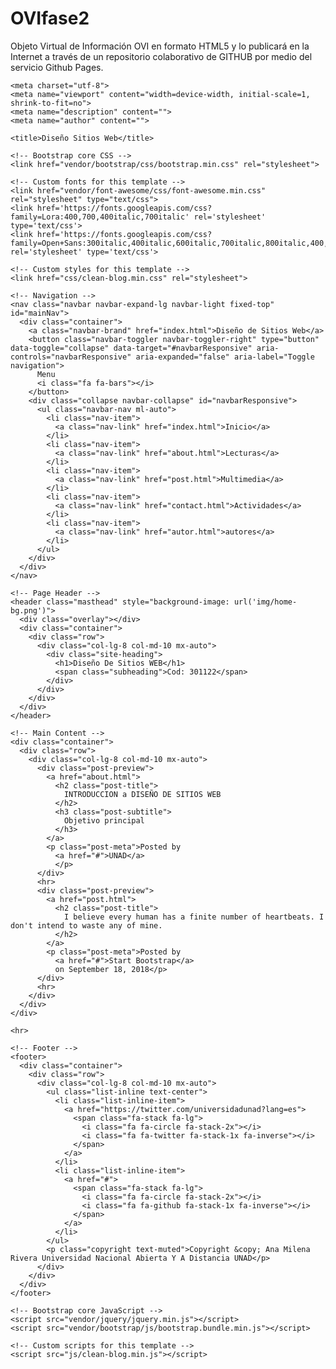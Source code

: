 # OVIfase2
Objeto Virtual de Información OVI en formato HTML5 y lo publicará en la Internet a través de un repositorio colaborativo de GITHUB por medio del servicio Github Pages.
<!DOCTYPE html>
<html lang="en">

  <head>

    <meta charset="utf-8">
    <meta name="viewport" content="width=device-width, initial-scale=1, shrink-to-fit=no">
    <meta name="description" content="">
    <meta name="author" content="">

    <title>Diseño Sitios Web</title>

    <!-- Bootstrap core CSS -->
    <link href="vendor/bootstrap/css/bootstrap.min.css" rel="stylesheet">

    <!-- Custom fonts for this template -->
    <link href="vendor/font-awesome/css/font-awesome.min.css" rel="stylesheet" type="text/css">
    <link href='https://fonts.googleapis.com/css?family=Lora:400,700,400italic,700italic' rel='stylesheet' type='text/css'>
    <link href='https://fonts.googleapis.com/css?family=Open+Sans:300italic,400italic,600italic,700italic,800italic,400,300,600,700,800' rel='stylesheet' type='text/css'>

    <!-- Custom styles for this template -->
    <link href="css/clean-blog.min.css" rel="stylesheet">

  </head>

  <body>

    <!-- Navigation -->
    <nav class="navbar navbar-expand-lg navbar-light fixed-top" id="mainNav">
      <div class="container">
        <a class="navbar-brand" href="index.html">Diseño de Sitios Web</a>
        <button class="navbar-toggler navbar-toggler-right" type="button" data-toggle="collapse" data-target="#navbarResponsive" aria-controls="navbarResponsive" aria-expanded="false" aria-label="Toggle navigation">
          Menu
          <i class="fa fa-bars"></i>
        </button>
        <div class="collapse navbar-collapse" id="navbarResponsive">
          <ul class="navbar-nav ml-auto">
            <li class="nav-item">
              <a class="nav-link" href="index.html">Inicio</a>
            </li>
            <li class="nav-item">
              <a class="nav-link" href="about.html">Lecturas</a>
            </li>
            <li class="nav-item">
              <a class="nav-link" href="post.html">Multimedia</a>
            </li>
            <li class="nav-item">
              <a class="nav-link" href="contact.html">Actividades</a>
            </li>
            <li class="nav-item">
              <a class="nav-link" href="autor.html">autores</a>
            </li>
          </ul>
        </div>
      </div>
    </nav>

    <!-- Page Header -->
    <header class="masthead" style="background-image: url('img/home-bg.png')">
      <div class="overlay"></div>
      <div class="container">
        <div class="row">
          <div class="col-lg-8 col-md-10 mx-auto">
            <div class="site-heading">
              <h1>Diseño De Sitios WEB</h1>
              <span class="subheading">Cod: 301122</span>
            </div>
          </div>
        </div>
      </div>
    </header>

    <!-- Main Content -->
    <div class="container">
      <div class="row">
        <div class="col-lg-8 col-md-10 mx-auto">
          <div class="post-preview">
            <a href="about.html">
              <h2 class="post-title">
                INTRODUCCION a DISEÑO DE SITIOS WEB
              </h2>
              <h3 class="post-subtitle">
                Objetivo principal
              </h3>
            </a>
            <p class="post-meta">Posted by
              <a href="#">UNAD</a>
              </p>
          </div>
          <hr>
          <div class="post-preview">
            <a href="post.html">
              <h2 class="post-title">
                I believe every human has a finite number of heartbeats. I don't intend to waste any of mine.
              </h2>
            </a>
            <p class="post-meta">Posted by
              <a href="#">Start Bootstrap</a>
              on September 18, 2018</p>
          </div>
          <hr>
        </div>
      </div>
    </div>

    <hr>

    <!-- Footer -->
    <footer>
      <div class="container">
        <div class="row">
          <div class="col-lg-8 col-md-10 mx-auto">
            <ul class="list-inline text-center">
              <li class="list-inline-item">
                <a href="https://twitter.com/universidadunad?lang=es">
                  <span class="fa-stack fa-lg">
                    <i class="fa fa-circle fa-stack-2x"></i>
                    <i class="fa fa-twitter fa-stack-1x fa-inverse"></i>
                  </span>
                </a>
              </li>
              <li class="list-inline-item">
                <a href="#">
                  <span class="fa-stack fa-lg">
                    <i class="fa fa-circle fa-stack-2x"></i>
                    <i class="fa fa-github fa-stack-1x fa-inverse"></i>
                  </span>
                </a>
              </li>
            </ul>
            <p class="copyright text-muted">Copyright &copy; Ana Milena Rivera Universidad Nacional Abierta Y A Distancia UNAD</p>
          </div>
        </div>
      </div>
    </footer>

    <!-- Bootstrap core JavaScript -->
    <script src="vendor/jquery/jquery.min.js"></script>
    <script src="vendor/bootstrap/js/bootstrap.bundle.min.js"></script>

    <!-- Custom scripts for this template -->
    <script src="js/clean-blog.min.js"></script>

  </body>

</html>

